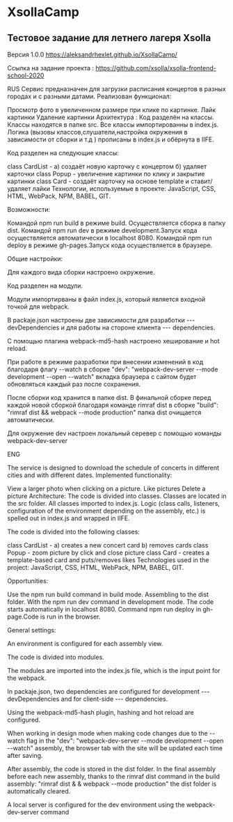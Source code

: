 # XsollaCamp
## Тестовое задание для летнего лагеря Xsolla

Версия 1.0.0 https://aleksandrhexlet.github.io/XsollaCamp/

Ссылка на задание проекта : https://github.com/xsolla/xsolla-frontend-school-2020

RUS Сервис предназначен для загрузки расписания концертов в разных городах и с разными датами. Реализован функционал:

Просмотр фото в увеличенном размере при клике по картинке.
Лайк картинки
Удаление картинки
Архитектура : Код разделён на классы. Классы находятся в папке src. Все классы импортированны в index.js. Логика (вызовы классов,слушатели,настройка окружения в зависимости от сборки и т.д ) прописаны в index.js и обёрнута в IIFE.

Код разделен на следующие классы:

class CardList - а) создаёт новую карточку с концертом б) удаляет карточки
class Popup - увеличение картинки по клику и закрытие картинки
class Card - создаёт карточку на основе template и ставит/удаляет лайки
Технологии, используемые в проекте: JavaScript, CSS, HTML, WebPack, NPM, BABEL, GIT. 

Возможности:

Командой npm run build в режиме build. Осуществляется сборка в папку dist.
Командой npm run dev в режиме development.Запуск кода осуществляется автоматически в localhost 8080.
Командой npm run deploy в режиме gh-pages.Запуск кода осуществляется в браузере.

Общие настройки:

Для каждого вида сборки настроено окружение.

Код разделен на модули.

Модули импортирваны в файл index.js, который является входной точкой для webpack.

В packaje.json настроены две зависимости для разработки --- devDependencies и для работы на стороне клиента --- dependencies.

С помощью плагина webpack-md5-hash настроено хеширование и hot reload.

При работе в режиме разработки при внесении изменений в код благодаря флагу --watch в сборке "dev": "webpack-dev-server --mode development --open --watch" вкладка браузера с сайтом будет обновляться каждый раз после сохранения.

После сборки код хранится в папке dist. В финальной сборке перед каждой новой сборкой благодаря команде rimraf dist в сборке "build": "rimraf dist && webpack --mode production" папка dist очищается автоматически.

Для окружение dev настроен локальный серевер с помощью команды webpack-dev-server

ENG

The service is designed to download the schedule of concerts in different cities and with different dates. Implemented functionality:

View a larger photo when clicking on a picture.
Like pictures
Delete a picture
Architecture: The code is divided into classes. Classes are located in the src folder. All classes imported to index.js. Logic (class calls, listeners, configuration of the environment depending on the assembly, etc.) is spelled out in index.js and wrapped in IIFE.

The code is divided into the following classes:

class CardList - a) creates a new concert card b) removes cards
class Popup - zoom picture by click and close picture
class Card - creates a template-based card and puts/removes likes
Technologies used in the project: JavaScript, CSS, HTML, WebPack, NPM, BABEL, GIT.

Opportunities:

Use the npm run build command in build mode. Assembling to the dist folder.
With the npm run dev command in development mode. The code starts automatically in localhost 8080.
Command npm run deploy in gh-page.Code is run in the browser.

General settings:

An environment is configured for each assembly view.

The code is divided into modules.

The modules are imported into the index.js file, which is the input point for the webpack.

In packaje.json, two dependencies are configured for development --- devDependencies and for client-side --- dependencies.

Using the webpack-md5-hash plugin, hashing and hot reload are configured.

When working in design mode when making code changes due to the --watch flag in the "dev": "webpack-dev-server --mode development --open --watch" assembly, the browser tab with the site will be updated each time after saving.

After assembly, the code is stored in the dist folder. In the final assembly before each new assembly, thanks to the rimraf dist command in the build assembly: "rimraf dist & & webpack --mode production" the dist folder is automatically cleared.

A local server is configured for the dev environment using the webpack-dev-server command

